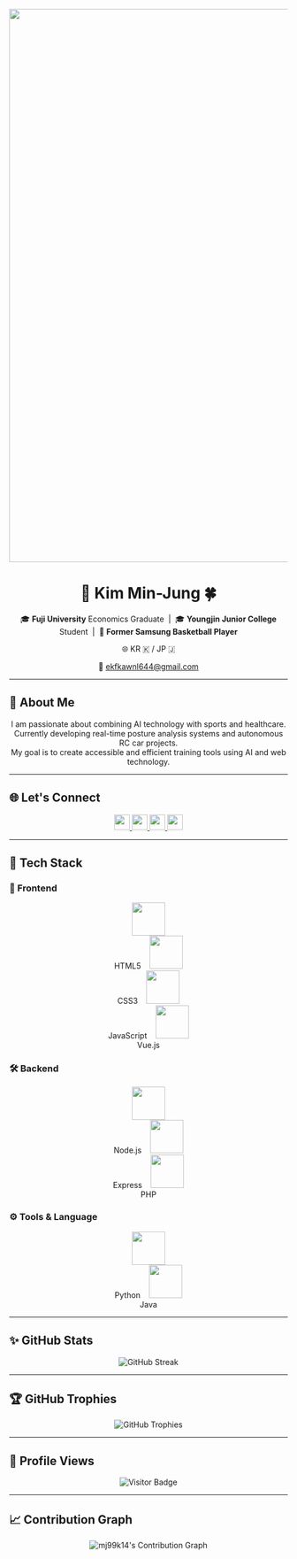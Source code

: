 <p align="center">
  <img src="https://capsule-render.vercel.app/api?type=waving&color=6994CD&text=Welcome%20to%20Min-Jung's%20GitHub!&animation=twinkling&height=250&fontSize=60&fontColor=FFFFFF&fontAlign=center" width="1000"/>
</p>

<h1 align="center">🐼 Kim Min-Jung 🍀</h1>

<p align="center">
  🎓 <b>Fuji University</b> Economics Graduate &nbsp;|&nbsp;
  🎓 <b>Youngjin Junior College</b> Student &nbsp;|&nbsp;
  🏀 <b>Former Samsung Basketball Player</b>
</p>

<p align="center">
  🌐 KR 🇰 / JP 🇯
</p>

<p align="center">
  📧 <a href="mailto:ekfkawnl644@gmail.com">ekfkawnl644@gmail.com</a>
</p>

---

## 👋 About Me

<p align="center">
  I am passionate about combining AI technology with sports and healthcare. <br>
  Currently developing real-time posture analysis systems and autonomous RC car projects.<br>
  My goal is to create accessible and efficient training tools using AI and web technology.
</p>

---

## 🌐 Let's Connect
<p align="center">
  <a href="https://github.com/mj99k14">
    <img src="https://img.shields.io/badge/GitHub-181717?style=flat&logo=github&logoColor=white" height="28"/>
  </a>
  <a href="https://www.instagram.com/minjung_K13/">
    <img src="https://img.shields.io/badge/Instagram-E4405F?style=flat&logo=instagram&logoColor=white" height="28"/>
  </a>
  <a href="mailto:ekfkawnl644@gmail.com">
    <img src="https://img.shields.io/badge/Gmail-D14836?style=flat&logo=gmail&logoColor=white" height="28"/>
  </a>
  <a href="https://zenn.dev/kmj13">
    <img src="https://img.shields.io/badge/Zenn-3EA8FF?style=flat&logo=zenn&logoColor=white" height="28"/>
  </a>
</p>

---

## 🧰 Tech Stack

### 🎨 Frontend
<p align="center">
  <img src="https://cdn.jsdelivr.net/gh/devicons/devicon/icons/html5/html5-original.svg" width="60" height="60"/>
  <br><span style="font-size:14px">HTML5</span>
  &nbsp;&nbsp;
  <img src="https://cdn.jsdelivr.net/gh/devicons/devicon/icons/css3/css3-original.svg" width="60" height="60"/>
  <br><span style="font-size:14px">CSS3</span>
  &nbsp;&nbsp;
  <img src="https://cdn.jsdelivr.net/gh/devicons/devicon/icons/javascript/javascript-original.svg" width="60" height="60"/>
  <br><span style="font-size:14px">JavaScript</span>
  &nbsp;&nbsp;
  <img src="https://cdn.jsdelivr.net/gh/devicons/devicon/icons/vuejs/vuejs-original.svg" width="60" height="60"/>
  <br><span style="font-size:14px">Vue.js</span>
</p>

### 🛠️ Backend
<p align="center">
  <img src="https://cdn.jsdelivr.net/gh/devicons/devicon/icons/nodejs/nodejs-original.svg" width="60" height="60"/>
  <br><span style="font-size:14px">Node.js</span>
  &nbsp;&nbsp;
  <img src="https://cdn.jsdelivr.net/gh/devicons/devicon/icons/express/express-original.svg" width="60" height="60"/>
  <br><span style="font-size:14px">Express</span>
  &nbsp;&nbsp;
  <img src="https://cdn.jsdelivr.net/gh/devicons/devicon/icons/php/php-original.svg" width="60" height="60"/>
  <br><span style="font-size:14px">PHP</span>
</p>

### ⚙️ Tools & Language
<p align="center">
  <img src="https://cdn.jsdelivr.net/gh/devicons/devicon/icons/python/python-original.svg" width="60" height="60"/>
  <br><span style="font-size:14px">Python</span>
  &nbsp;&nbsp;
  <img src="https://cdn.jsdelivr.net/gh/devicons/devicon/icons/java/java-original.svg" width="60" height="60"/>
  <br><span style="font-size:14px">Java</span>
</p>

---

## ✨ GitHub Stats
<p align="center">
  <img src="https://streak-stats.demolab.com?user=mj99k14&theme=default&hide_border=true&ring=6994CD&fire=6994CD&currStreakLabel=6994CD" alt="GitHub Streak"/>
</p>

---

## 🏆 GitHub Trophies
<p align="center">
  <img src="https://github-profile-trophy.vercel.app/?username=mj99k14&theme=transparent&no-frame=true&margin-w=15&column=4&title=Commit,Followers,Repositories,Experience" alt="GitHub Trophies"/>
</p>

---

## 👀 Profile Views
<p align="center">
  <img src="https://komarev.com/ghpvc/?username=mj99k14&style=flat-square&color=blue" alt="Visitor Badge"/>
</p>

---

## 📈 Contribution Graph
<p align="center">
  <img src="https://github-activity-graph.vercel.app/graph?username=mj99k14&theme=github-light&color=6994CD&line=88B4E7&point=1E70BF&area=true&hide_border=true" alt="mj99k14's Contribution Graph"/>
</p>
